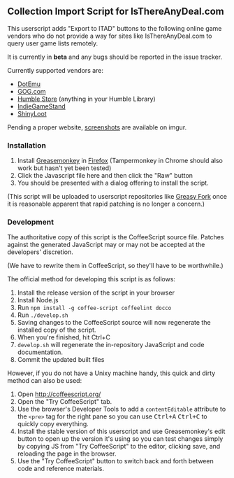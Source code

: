 ## Collection Import Script for IsThereAnyDeal.com

This userscript adds "Export to ITAD" buttons to the following online game
vendors who do not provide a way for sites like IsThereAnyDeal.com to query
user game lists remotely.

It is currently in **beta** and any bugs should be reported in the issue
tracker.

Currently supported vendors are:

* [DotEmu](http://www.dotemu.com)
* [GOG.com](http://www.gog.com)
* [Humble Store](http://www.humblebundle.com) (anything in your Humble Library)
* [IndieGameStand](http://www.indiegamestand.com)
* [ShinyLoot](http://www.shinyloot.com)

Pending a proper website, [screenshots](http://imgur.com/a/6FG6B) are available
on imgur.

### Installation

1. Install [Greasemonkey](https://addons.mozilla.org/en-US/firefox/addon/greasemonkey/)
   in [Firefox](http://getfirefox.com/) (Tampermonkey in Chrome should also work
   but hasn't yet been tested)
2. Click the Javascript file here and then click the "Raw" button
3. You should be presented with a dialog offering to install the script.

(This script will be uploaded to userscript repositories like
[Greasy Fork](https://greasyfork.org/) once it is reasonable apparent that
rapid patching is no longer a concern.)

### Development

The authoritative copy of this script is the CoffeeScript source file. Patches
against the generated JavaScript may or may not be accepted at the developers'
discretion.

(We have to rewrite them in CoffeeScript, so they'll have to be worthwhile.)

The official method for developing this script is as follows:

1. Install the release version of the script in your browser
2. Install Node.js
3. Run `npm install -g coffee-script coffeelint docco`
4. Run `./develop.sh`
5. Saving changes to the CoffeeScript source will now regenerate the installed
   copy of the script.
6. When you're finished, hit Ctrl+C
7. `develop.sh` will regenerate the in-repository JavaScript and code
   documentation.
8. Commit the updated built files

However, if you do not have a Unixy machine handy, this quick and dirty method
can also be used:


 1. Open http://coffeescript.org/
 2. Open the "Try CoffeeScript" tab.
 3. Use the browser's Developer Tools to add a `contentEditable`
  attribute to the `<pre>` tag for the right pane so you can use
  <kbd>Ctrl+A</kbd> <kbd>Ctrl+C</kbd> to quickly copy everything.
 4. Install the stable version of this userscript and use Greasemonkey's
  edit button to open up the version it's using so you can test changes
  simply by copying JS from "Try CoffeeScript" to the editor, clicking
  save, and reloading the page in the browser.
 5. Use the "Try CoffeeScript" button to switch back and forth between
  code and reference materials.

